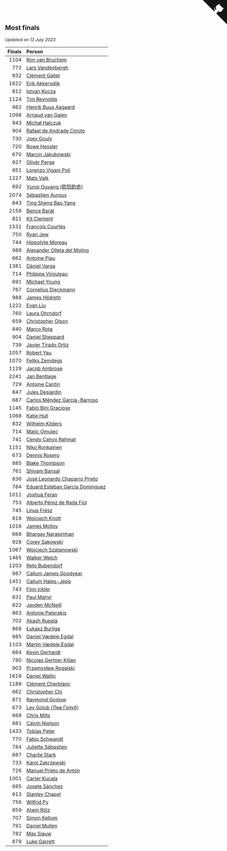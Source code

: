 ## Most finals

*Updated on 13 July 2023*

| Finals | Person |
| ---: | :--- |
| 1104 | [Ron van Bruchem](https://www.worldcubeassociation.org/persons/2003BRUC01) |
| 772 | [Lars Vandenbergh](https://www.worldcubeassociation.org/persons/2003VAND01) |
| 932 | [Clément Gallet](https://www.worldcubeassociation.org/persons/2004GALL02) |
| 1622 | [Erik Akkersdijk](https://www.worldcubeassociation.org/persons/2005AKKE01) |
| 812 | [István Kocza](https://www.worldcubeassociation.org/persons/2005KOCZ01) |
| 1124 | [Tim Reynolds](https://www.worldcubeassociation.org/persons/2005REYN01) |
| 982 | [Henrik Buus Aagaard](https://www.worldcubeassociation.org/persons/2006BUUS01) |
| 1098 | [Arnaud van Galen](https://www.worldcubeassociation.org/persons/2006GALE01) |
| 943 | [Michał Halczuk](https://www.worldcubeassociation.org/persons/2006HALC01) |
| 904 | [Rafael de Andrade Cinoto](https://www.worldcubeassociation.org/persons/2007CINO01) |
| 730 | [Joey Gouly](https://www.worldcubeassociation.org/persons/2007GOUL01) |
| 720 | [Rowe Hessler](https://www.worldcubeassociation.org/persons/2007HESS01) |
| 670 | [Marcin Jakubowski](https://www.worldcubeassociation.org/persons/2007JAKU01) |
| 927 | [Olivér Perge](https://www.worldcubeassociation.org/persons/2007PERG01) |
| 851 | [Lorenzo Vigani Poli](https://www.worldcubeassociation.org/persons/2007POLI01) |
| 1227 | [Mats Valk](https://www.worldcubeassociation.org/persons/2007VALK01) |
| 692 | [Yunqi Ouyang (欧阳韵奇)](https://www.worldcubeassociation.org/persons/2007YUNQ01) |
| 2074 | [Sébastien Auroux](https://www.worldcubeassociation.org/persons/2008AURO01) |
| 843 | [Ting Sheng Bao Yang](https://www.worldcubeassociation.org/persons/2008BAOY01) |
| 2158 | [Bence Barát](https://www.worldcubeassociation.org/persons/2008BARA01) |
| 821 | [Kit Clement](https://www.worldcubeassociation.org/persons/2008CLEM01) |
| 1531 | [François Courtès](https://www.worldcubeassociation.org/persons/2008COUR01) |
| 750 | [Ryan Jew](https://www.worldcubeassociation.org/persons/2008JEWR01) |
| 744 | [Hippolyte Moreau](https://www.worldcubeassociation.org/persons/2008MORE02) |
| 989 | [Alexander Olleta del Molino](https://www.worldcubeassociation.org/persons/2008OLLE01) |
| 662 | [Antoine Piau](https://www.worldcubeassociation.org/persons/2008PIAU01) |
| 1381 | [Dániel Varga](https://www.worldcubeassociation.org/persons/2008VARG01) |
| 714 | [Philippe Virouleau](https://www.worldcubeassociation.org/persons/2008VIRO01) |
| 691 | [Michael Young](https://www.worldcubeassociation.org/persons/2008YOUN02) |
| 767 | [Cornelius Dieckmann](https://www.worldcubeassociation.org/persons/2009DIEC01) |
| 988 | [James Hildreth](https://www.worldcubeassociation.org/persons/2009HILD01) |
| 1222 | [Evan Liu](https://www.worldcubeassociation.org/persons/2009LIUE01) |
| 760 | [Laura Ohrndorf](https://www.worldcubeassociation.org/persons/2009OHRN01) |
| 659 | [Christopher Olson](https://www.worldcubeassociation.org/persons/2009OLSO01) |
| 840 | [Marco Rota](https://www.worldcubeassociation.org/persons/2009ROTA01) |
| 904 | [Daniel Sheppard](https://www.worldcubeassociation.org/persons/2009SHEP01) |
| 739 | [Javier Tirado Ortiz](https://www.worldcubeassociation.org/persons/2009TIRA01) |
| 1057 | [Robert Yau](https://www.worldcubeassociation.org/persons/2009YAUR01) |
| 1070 | [Feliks Zemdegs](https://www.worldcubeassociation.org/persons/2009ZEMD01) |
| 1129 | [Jacob Ambrose](https://www.worldcubeassociation.org/persons/2010AMBR01) |
| 2241 | [Jan Bentlage](https://www.worldcubeassociation.org/persons/2010BENT01) |
| 729 | [Antoine Cantin](https://www.worldcubeassociation.org/persons/2010CANT02) |
| 847 | [Jules Desjardin](https://www.worldcubeassociation.org/persons/2010DESJ01) |
| 687 | [Carlos Méndez García-Barroso](https://www.worldcubeassociation.org/persons/2010GARC02) |
| 1145 | [Fabio Bini Graciose](https://www.worldcubeassociation.org/persons/2010GRAC02) |
| 1068 | [Katie Hull](https://www.worldcubeassociation.org/persons/2010HULL01) |
| 832 | [Wilhelm Kilders](https://www.worldcubeassociation.org/persons/2010KILD02) |
| 714 | [Matic Omulec](https://www.worldcubeassociation.org/persons/2010OMUL02) |
| 741 | [Cendy Cahyo Rahmat](https://www.worldcubeassociation.org/persons/2010RAHM02) |
| 1151 | [Niko Ronkainen](https://www.worldcubeassociation.org/persons/2010RONK01) |
| 673 | [Dennis Rosero](https://www.worldcubeassociation.org/persons/2010ROSE03) |
| 885 | [Blake Thompson](https://www.worldcubeassociation.org/persons/2010THOM03) |
| 761 | [Shivam Bansal](https://www.worldcubeassociation.org/persons/2011BANS02) |
| 836 | [José Leonardo Chaparro Prieto](https://www.worldcubeassociation.org/persons/2011CHAP01) |
| 784 | [Eduard Esteban García Domínguez](https://www.worldcubeassociation.org/persons/2011EDUA01) |
| 1011 | [Joshua Feran](https://www.worldcubeassociation.org/persons/2011FERA01) |
| 753 | [Alberto Pérez de Rada Fiol](https://www.worldcubeassociation.org/persons/2011FIOL01) |
| 745 | [Linus Frész](https://www.worldcubeassociation.org/persons/2011FRES01) |
| 818 | [Wojciech Knott](https://www.worldcubeassociation.org/persons/2011KNOT01) |
| 1016 | [James Molloy](https://www.worldcubeassociation.org/persons/2011MOLL01) |
| 668 | [Bhargav Narasimhan](https://www.worldcubeassociation.org/persons/2011NARA02) |
| 928 | [Corey Sakowski](https://www.worldcubeassociation.org/persons/2011SAKO01) |
| 1067 | [Wojciech Szatanowski](https://www.worldcubeassociation.org/persons/2011SZAT01) |
| 1465 | [Walker Welch](https://www.worldcubeassociation.org/persons/2011WELC01) |
| 1203 | [Reto Bubendorf](https://www.worldcubeassociation.org/persons/2012BUBE01) |
| 987 | [Callum James Goodyear](https://www.worldcubeassociation.org/persons/2012GOOD02) |
| 1451 | [Callum Hales-Jepp](https://www.worldcubeassociation.org/persons/2012HALE01) |
| 743 | [Finn Ickler](https://www.worldcubeassociation.org/persons/2012ICKL01) |
| 831 | [Paul Mahvi](https://www.worldcubeassociation.org/persons/2012MAHV01) |
| 822 | [Jayden McNeill](https://www.worldcubeassociation.org/persons/2012MCNE01) |
| 863 | [Antonie Paterakis](https://www.worldcubeassociation.org/persons/2012PATE01) |
| 702 | [Akash Rupela](https://www.worldcubeassociation.org/persons/2012RUPE01) |
| 868 | [Łukasz Burliga](https://www.worldcubeassociation.org/persons/2013BURL01) |
| 985 | [Daniel Vædele Egdal](https://www.worldcubeassociation.org/persons/2013EGDA01) |
| 1103 | [Martin Vædele Egdal](https://www.worldcubeassociation.org/persons/2013EGDA02) |
| 664 | [Kevin Gerhardt](https://www.worldcubeassociation.org/persons/2013GERH01) |
| 780 | [Nicolas Gertner Kilian](https://www.worldcubeassociation.org/persons/2013GERT01) |
| 903 | [Przemysław Rogalski](https://www.worldcubeassociation.org/persons/2013ROGA02) |
| 1616 | [Daniel Wallin](https://www.worldcubeassociation.org/persons/2013WALL03) |
| 1188 | [Clément Cherblanc](https://www.worldcubeassociation.org/persons/2014CHER05) |
| 662 | [Christopher Chi](https://www.worldcubeassociation.org/persons/2014CHIC01) |
| 871 | [Raymond Goslow](https://www.worldcubeassociation.org/persons/2014GOSL01) |
| 673 | [Lev Golub (Лев Голуб)](https://www.worldcubeassociation.org/persons/2014HOLU01) |
| 668 | [Chris Mills](https://www.worldcubeassociation.org/persons/2014MILL04) |
| 681 | [Calvin Nielson](https://www.worldcubeassociation.org/persons/2014NIEL03) |
| 1433 | [Tobias Peter](https://www.worldcubeassociation.org/persons/2014PETE03) |
| 770 | [Fabio Schwandt](https://www.worldcubeassociation.org/persons/2014SCHW02) |
| 784 | [Juliette Sébastien](https://www.worldcubeassociation.org/persons/2014SEBA01) |
| 687 | [Charlie Stark](https://www.worldcubeassociation.org/persons/2014STAR05) |
| 733 | [Karol Zakrzewski](https://www.worldcubeassociation.org/persons/2014ZAKR01) |
| 726 | [Manuel Prieto de Antón](https://www.worldcubeassociation.org/persons/2015ANTO04) |
| 1001 | [Carter Kucala](https://www.worldcubeassociation.org/persons/2015KUCA01) |
| 685 | [Josete Sánchez](https://www.worldcubeassociation.org/persons/2015SANC18) |
| 913 | [Stanley Chapel](https://www.worldcubeassociation.org/persons/2016CHAP04) |
| 756 | [Wilfrid Py](https://www.worldcubeassociation.org/persons/2016PYWI01) |
| 859 | [Alwin Rölz](https://www.worldcubeassociation.org/persons/2016ROLZ01) |
| 707 | [Simon Kellum](https://www.worldcubeassociation.org/persons/2016KELL12) |
| 791 | [Daniel Mullen](https://www.worldcubeassociation.org/persons/2016MULL04) |
| 782 | [Max Siauw](https://www.worldcubeassociation.org/persons/2017SIAU02) |
| 879 | [Luke Garrett](https://www.worldcubeassociation.org/persons/2017GARR05) |


<a href="https://github.com/jonatanklosko/wca_statistics" class="github-corner" aria-label="View source on Github"><svg width="80" height="80" viewBox="0 0 250 250" style="fill:#151513; color:#fff; position: absolute; top: 0; border: 0; right: 0;" aria-hidden="true"><path d="M0,0 L115,115 L130,115 L142,142 L250,250 L250,0 Z"></path><path d="M128.3,109.0 C113.8,99.7 119.0,89.6 119.0,89.6 C122.0,82.7 120.5,78.6 120.5,78.6 C119.2,72.0 123.4,76.3 123.4,76.3 C127.3,80.9 125.5,87.3 125.5,87.3 C122.9,97.6 130.6,101.9 134.4,103.2" fill="currentColor" style="transform-origin: 130px 106px;" class="octo-arm"></path><path d="M115.0,115.0 C114.9,115.1 118.7,116.5 119.8,115.4 L133.7,101.6 C136.9,99.2 139.9,98.4 142.2,98.6 C133.8,88.0 127.5,74.4 143.8,58.0 C148.5,53.4 154.0,51.2 159.7,51.0 C160.3,49.4 163.2,43.6 171.4,40.1 C171.4,40.1 176.1,42.5 178.8,56.2 C183.1,58.6 187.2,61.8 190.9,65.4 C194.5,69.0 197.7,73.2 200.1,77.6 C213.8,80.2 216.3,84.9 216.3,84.9 C212.7,93.1 206.9,96.0 205.4,96.6 C205.1,102.4 203.0,107.8 198.3,112.5 C181.9,128.9 168.3,122.5 157.7,114.1 C157.9,116.9 156.7,120.9 152.7,124.9 L141.0,136.5 C139.8,137.7 141.6,141.9 141.8,141.8 Z" fill="currentColor" class="octo-body"></path></svg></a><style>.github-corner:hover .octo-arm{animation:octocat-wave 560ms ease-in-out}@keyframes octocat-wave{0%,100%{transform:rotate(0)}20%,60%{transform:rotate(-25deg)}40%,80%{transform:rotate(10deg)}}@media (max-width:500px){.github-corner:hover .octo-arm{animation:none}.github-corner .octo-arm{animation:octocat-wave 560ms ease-in-out}}</style>
